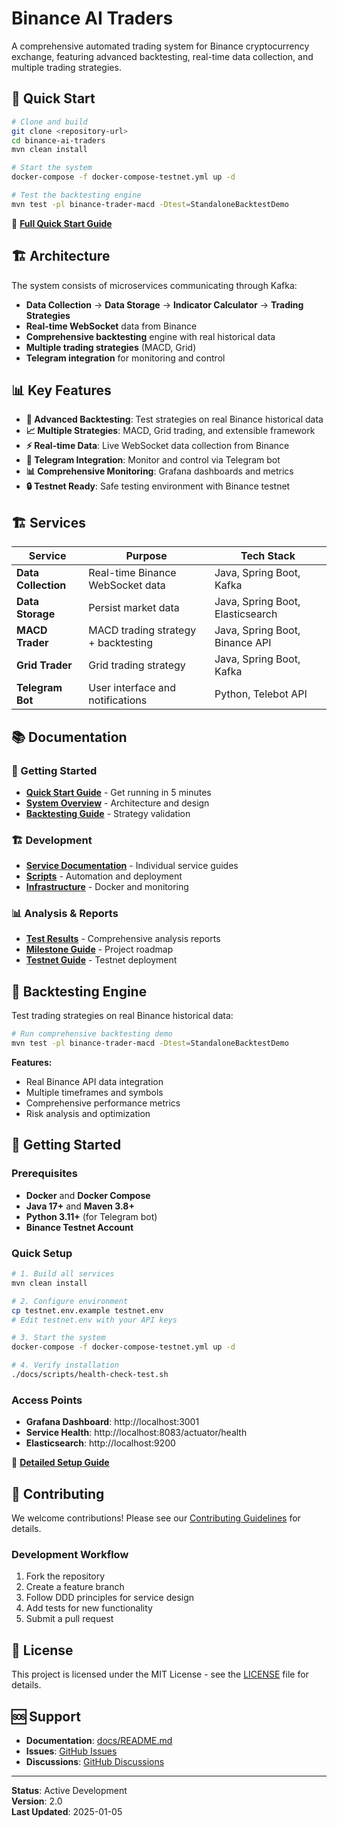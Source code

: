 # Binance AI Traders

A comprehensive automated trading system for Binance cryptocurrency exchange, featuring advanced backtesting, real-time data collection, and multiple trading strategies.

## 🚀 Quick Start

```bash
# Clone and build
git clone <repository-url>
cd binance-ai-traders
mvn clean install

# Start the system
docker-compose -f docker-compose-testnet.yml up -d

# Test the backtesting engine
mvn test -pl binance-trader-macd -Dtest=StandaloneBacktestDemo
```

📖 **[Full Quick Start Guide](docs/guides/QUICK_START.md)**

## 🏗️ Architecture

The system consists of microservices communicating through Kafka:

- **Data Collection** → **Data Storage** → **Indicator Calculator** → **Trading Strategies**
- **Real-time WebSocket** data from Binance
- **Comprehensive backtesting** engine with real historical data
- **Multiple trading strategies** (MACD, Grid)
- **Telegram integration** for monitoring and control

## 📊 Key Features

- **🧪 Advanced Backtesting**: Test strategies on real Binance historical data
- **📈 Multiple Strategies**: MACD, Grid trading, and extensible framework
- **⚡ Real-time Data**: Live WebSocket data collection from Binance
- **📱 Telegram Integration**: Monitor and control via Telegram bot
- **📊 Comprehensive Monitoring**: Grafana dashboards and metrics
- **🔒 Testnet Ready**: Safe testing environment with Binance testnet

## 🏗️ Services

| Service | Purpose | Tech Stack |
|---------|---------|------------|
| **Data Collection** | Real-time Binance WebSocket data | Java, Spring Boot, Kafka |
| **Data Storage** | Persist market data | Java, Spring Boot, Elasticsearch |
| **MACD Trader** | MACD trading strategy + backtesting | Java, Spring Boot, Binance API |
| **Grid Trader** | Grid trading strategy | Java, Spring Boot, Kafka |
| **Telegram Bot** | User interface and notifications | Python, Telebot API |

## 📚 Documentation

### 🚀 Getting Started
- **[Quick Start Guide](docs/guides/QUICK_START.md)** - Get running in 5 minutes
- **[System Overview](docs/overview.md)** - Architecture and design
- **[Backtesting Guide](BACKTESTING_README.md)** - Strategy validation

### 🏗️ Development
- **[Service Documentation](docs/services/README.md)** - Individual service guides
- **[Scripts](docs/scripts/README.md)** - Automation and deployment
- **[Infrastructure](docs/inrastructure/README.md)** - Docker and monitoring

### 📊 Analysis & Reports
- **[Test Results](docs/reports/)** - Comprehensive analysis reports
- **[Milestone Guide](docs/guides/MILESTONE_GUIDE.md)** - Project roadmap
- **[Testnet Guide](docs/guides/TESTNET_LAUNCH_GUIDE.md)** - Testnet deployment

## 🧪 Backtesting Engine

Test trading strategies on real Binance historical data:

```bash
# Run comprehensive backtesting demo
mvn test -pl binance-trader-macd -Dtest=StandaloneBacktestDemo
```

**Features:**
- Real Binance API data integration
- Multiple timeframes and symbols
- Comprehensive performance metrics
- Risk analysis and optimization

## 🚀 Getting Started

### Prerequisites
- **Docker** and **Docker Compose**
- **Java 17+** and **Maven 3.8+**
- **Python 3.11+** (for Telegram bot)
- **Binance Testnet Account**

### Quick Setup
```bash
# 1. Build all services
mvn clean install

# 2. Configure environment
cp testnet.env.example testnet.env
# Edit testnet.env with your API keys

# 3. Start the system
docker-compose -f docker-compose-testnet.yml up -d

# 4. Verify installation
./docs/scripts/health-check-test.sh
```

### Access Points
- **Grafana Dashboard**: http://localhost:3001
- **Service Health**: http://localhost:8083/actuator/health
- **Elasticsearch**: http://localhost:9200

📖 **[Detailed Setup Guide](docs/guides/QUICK_START.md)**

## 🤝 Contributing

We welcome contributions! Please see our [Contributing Guidelines](CONTRIBUTING.md) for details.

### Development Workflow
1. Fork the repository
2. Create a feature branch
3. Follow DDD principles for service design
4. Add tests for new functionality
5. Submit a pull request

## 📄 License

This project is licensed under the MIT License - see the [LICENSE](LICENSE) file for details.

## 🆘 Support

- **Documentation**: [docs/README.md](docs/README.md)
- **Issues**: [GitHub Issues](https://github.com/your-org/binance-ai-traders/issues)
- **Discussions**: [GitHub Discussions](https://github.com/your-org/binance-ai-traders/discussions)

---

**Status**: Active Development  
**Version**: 2.0  
**Last Updated**: 2025-01-05
